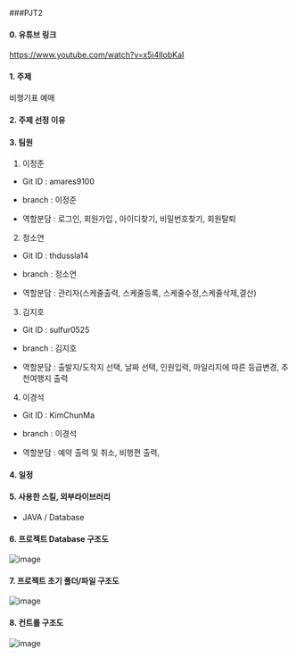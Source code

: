 ###PJT2 

#### 0. 유튜브 링크
https://www.youtube.com/watch?v=x5i4lIobKaI

#### 1. 주제
비행기표 예매

#### 2. 주제 선정 이유


#### 3. 팀원
1. 이정준
  
  
  -  Git ID : amares9100
  
  
  -  branch : 이정준
  
  
  -  역할분담 : 로그인, 회원가입 , 아이디찾기, 비밀번호찾기, 회원탈퇴  
  
  
  
2. 정소연
  
  
  -  Git ID : thdussla14
  
  
  -  branch : 정소연
  
  
  -  역할분담 : 관리자(스케줄출력, 스케줄등록, 스케줄수정,스케줄삭제,결산)
  
  
  
 3. 김지호
  
  
  -  Git ID : sulfur0525
  
  
  -  branch : 김지호
  
  
  -  역할분담 : 출발지/도착지 선택, 날짜 선택, 인원입력, 마일리지에 따른 등급변경, 추천여행지 출력
  
  
  4. 이경석
  
  
  -  Git ID : KimChunMa
  
  
  -  branch : 이경석
  
  
  -  역할분담 :  예약 출력 및 취소, 비행편 출력, 
  
  
  
#### 4. 일정



#### 5. 사용한 스킬, 외부라이브러리
- JAVA / Database




#### 6. 프로젝트 Database 구조도
![image](https://user-images.githubusercontent.com/121651359/221497952-2d44b228-1769-441c-89a7-2b1caad3464c.png)



#### 7. 프로젝트 초기 폴더/파일 구조도
![image](https://user-images.githubusercontent.com/121651359/221498774-8978f4ed-86ea-4054-ae38-9913fd2ba053.png)


#### 8. 컨트롤 구조도
![image](https://user-images.githubusercontent.com/121651359/221498628-891aab39-7864-4b94-a270-674cc2e9c235.png)
